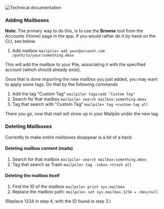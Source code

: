 ![Technical documentation](https://github.com/pagekite/Mailpile/wiki/images/page-technical.png)

### Adding Mailboxes

**Note:** The primary way to do this, is to use the **Browse** tool
from the Accounts (Home) page in the app. If you would rather do it by
hand on the CLI, see below.

1. Add mailbox `mailpile> add your@account.com /path/to/your/something.mbox`

This will add the mailbox to your Pile, associating it with the specified
account (which should already exist).

Once that is done importing the new mailbox you just added, you may want
to apply some tags. Do that by the following commands

1. Add the tag "Custom Tag" `mailpile> tags/add "Custom Tag"`
2. Search for that mailbox `mailpile> search mailbox:something.mbox`
3. Tag that search with "Custom Tag" `mailpile> tag +custom-tag all`

There you go, now that mail will show up in your Mailpile under the
new tag.

### Deleting Mailboxes

Currently to make entire mailboxes disappear is a bit of a hack:

#### Deleting mailbox content (mails)

1. Search for that mailbox `mailpile> search mailbox:something.mbox`
2. Tag that search as Trash `mailpile> tag -inbox +trash all`

#### Deleting the mailbox itself

1. Find the ID of the mailbox `mailpile> print sys.mailbox`
2. Replace the mailbox path: `mailpile> set sys.mailbox.1234 = /dev/null`

(Replace 1234 in step 4, with the ID found in step 3.)
